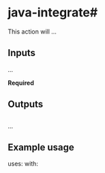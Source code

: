 # java-integrate# 

This action will ...

## Inputs

...

**Required** 

## Outputs

## 

...

## Example usage

uses: 
with:
  